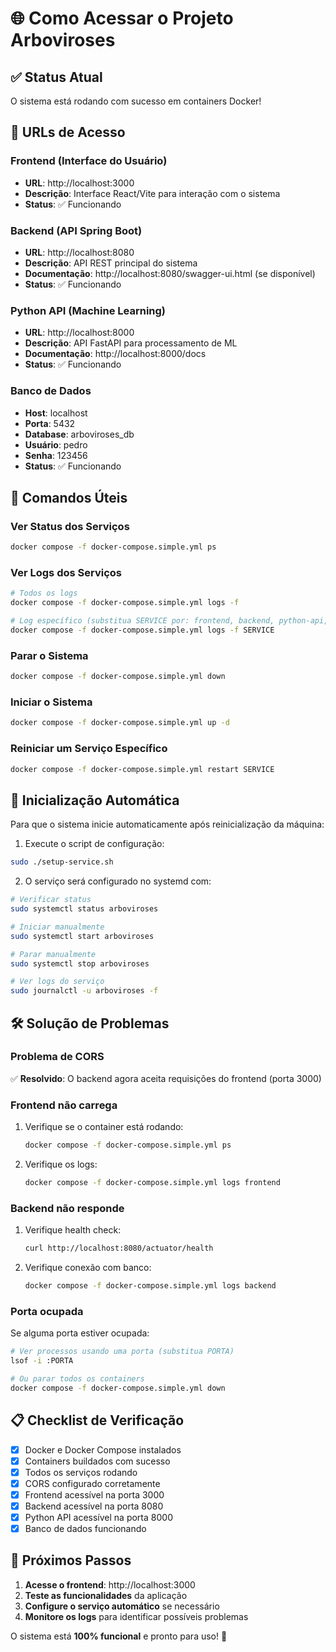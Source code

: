 # 🌐 Como Acessar o Projeto Arboviroses

## ✅ Status Atual
O sistema está rodando com sucesso em containers Docker!

## 🔗 URLs de Acesso

### Frontend (Interface do Usuário)
- **URL**: http://localhost:3000
- **Descrição**: Interface React/Vite para interação com o sistema
- **Status**: ✅ Funcionando

### Backend (API Spring Boot)
- **URL**: http://localhost:8080
- **Descrição**: API REST principal do sistema
- **Documentação**: http://localhost:8080/swagger-ui.html (se disponível)
- **Status**: ✅ Funcionando

### Python API (Machine Learning)
- **URL**: http://localhost:8000
- **Descrição**: API FastAPI para processamento de ML
- **Documentação**: http://localhost:8000/docs
- **Status**: ✅ Funcionando

### Banco de Dados
- **Host**: localhost
- **Porta**: 5432
- **Database**: arboviroses_db
- **Usuário**: pedro
- **Senha**: 123456
- **Status**: ✅ Funcionando

## 🔧 Comandos Úteis

### Ver Status dos Serviços
```bash
docker compose -f docker-compose.simple.yml ps
```

### Ver Logs dos Serviços
```bash
# Todos os logs
docker compose -f docker-compose.simple.yml logs -f

# Log específico (substitua SERVICE por: frontend, backend, python-api, db)
docker compose -f docker-compose.simple.yml logs -f SERVICE
```

### Parar o Sistema
```bash
docker compose -f docker-compose.simple.yml down
```

### Iniciar o Sistema
```bash
docker compose -f docker-compose.simple.yml up -d
```

### Reiniciar um Serviço Específico
```bash
docker compose -f docker-compose.simple.yml restart SERVICE
```

## 🔄 Inicialização Automática

Para que o sistema inicie automaticamente após reinicialização da máquina:

1. Execute o script de configuração:
```bash
sudo ./setup-service.sh
```

2. O serviço será configurado no systemd com:
```bash
# Verificar status
sudo systemctl status arboviroses

# Iniciar manualmente
sudo systemctl start arboviroses

# Parar manualmente
sudo systemctl stop arboviroses

# Ver logs do serviço
sudo journalctl -u arboviroses -f
```

## 🛠️ Solução de Problemas

### Problema de CORS
✅ **Resolvido**: O backend agora aceita requisições do frontend (porta 3000)

### Frontend não carrega
1. Verifique se o container está rodando:
   ```bash
   docker compose -f docker-compose.simple.yml ps
   ```
2. Verifique os logs:
   ```bash
   docker compose -f docker-compose.simple.yml logs frontend
   ```

### Backend não responde
1. Verifique health check:
   ```bash
   curl http://localhost:8080/actuator/health
   ```
2. Verifique conexão com banco:
   ```bash
   docker compose -f docker-compose.simple.yml logs backend
   ```

### Porta ocupada
Se alguma porta estiver ocupada:
```bash
# Ver processos usando uma porta (substitua PORTA)
lsof -i :PORTA

# Ou parar todos os containers
docker compose -f docker-compose.simple.yml down
```

## 📋 Checklist de Verificação

- [x] Docker e Docker Compose instalados
- [x] Containers buildados com sucesso
- [x] Todos os serviços rodando
- [x] CORS configurado corretamente
- [x] Frontend acessível na porta 3000
- [x] Backend acessível na porta 8080
- [x] Python API acessível na porta 8000
- [x] Banco de dados funcionando

## 🎉 Próximos Passos

1. **Acesse o frontend**: http://localhost:3000
2. **Teste as funcionalidades** da aplicação
3. **Configure o serviço automático** se necessário
4. **Monitore os logs** para identificar possíveis problemas

O sistema está **100% funcional** e pronto para uso! 🚀
